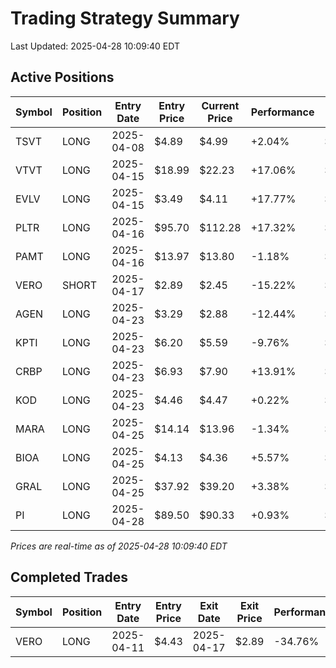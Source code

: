 # Trading Strategy Summary

Last Updated: 2025-04-28 10:09:40 EDT

## Active Positions

| Symbol | Position | Entry Date | Entry Price | Current Price | Performance | P/L per Share |
|--------|----------|------------|-------------|---------------|-------------|--------------|
| TSVT | LONG | 2025-04-08 | $4.89 | $4.99 | +2.04% | $+0.10 |
| VTVT | LONG | 2025-04-15 | $18.99 | $22.23 | +17.06% | $+3.24 |
| EVLV | LONG | 2025-04-15 | $3.49 | $4.11 | +17.77% | $+0.62 |
| PLTR | LONG | 2025-04-16 | $95.70 | $112.28 | +17.32% | $+16.58 |
| PAMT | LONG | 2025-04-16 | $13.97 | $13.80 | -1.18% | $-0.17 |
| VERO | SHORT | 2025-04-17 | $2.89 | $2.45 | -15.22% | $-0.44 |
| AGEN | LONG | 2025-04-23 | $3.29 | $2.88 | -12.44% | $-0.41 |
| KPTI | LONG | 2025-04-23 | $6.20 | $5.59 | -9.76% | $-0.61 |
| CRBP | LONG | 2025-04-23 | $6.93 | $7.90 | +13.91% | $+0.97 |
| KOD | LONG | 2025-04-23 | $4.46 | $4.47 | +0.22% | $+0.01 |
| MARA | LONG | 2025-04-25 | $14.14 | $13.96 | -1.34% | $-0.19 |
| BIOA | LONG | 2025-04-25 | $4.13 | $4.36 | +5.57% | $+0.23 |
| GRAL | LONG | 2025-04-25 | $37.92 | $39.20 | +3.38% | $+1.28 |
| PI | LONG | 2025-04-28 | $89.50 | $90.33 | +0.93% | $+0.83 |

*Prices are real-time as of 2025-04-28 10:09:40 EDT*

## Completed Trades

| Symbol | Position | Entry Date | Entry Price | Exit Date | Exit Price | Performance |
|--------|----------|------------|-------------|-----------|------------|-------------|
| VERO | LONG | 2025-04-11 | $4.43 | 2025-04-17 | $2.89 | -34.76% |